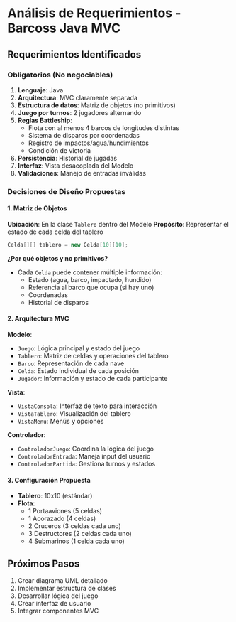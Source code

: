 # Análisis de Requerimientos - Barcoss Java MVC

## Requerimientos Identificados

### Obligatorios (No negociables)
1. **Lenguaje**: Java
2. **Arquitectura**: MVC claramente separada
3. **Estructura de datos**: Matriz de objetos (no primitivos)
4. **Juego por turnos**: 2 jugadores alternando
5. **Reglas Battleship**:
   - Flota con al menos 4 barcos de longitudes distintas
   - Sistema de disparos por coordenadas
   - Registro de impactos/agua/hundimientos
   - Condición de victoria
6. **Persistencia**: Historial de jugadas
7. **Interfaz**: Vista desacoplada del Modelo
8. **Validaciones**: Manejo de entradas inválidas

### Decisiones de Diseño Propuestas

#### 1. Matriz de Objetos
**Ubicación**: En la clase `Tablero` dentro del Modelo
**Propósito**: Representar el estado de cada celda del tablero
```java
Celda[][] tablero = new Celda[10][10];
```

**¿Por qué objetos y no primitivos?**
- Cada `Celda` puede contener múltiple información:
  - Estado (agua, barco, impactado, hundido)
  - Referencia al barco que ocupa (si hay uno)
  - Coordenadas
  - Historial de disparos

#### 2. Arquitectura MVC

**Modelo**:
- `Juego`: Lógica principal y estado del juego
- `Tablero`: Matriz de celdas y operaciones del tablero
- `Barco`: Representación de cada nave
- `Celda`: Estado individual de cada posición
- `Jugador`: Información y estado de cada participante

**Vista**:
- `VistaConsola`: Interfaz de texto para interacción
- `VistaTablero`: Visualización del tablero
- `VistaMenu`: Menús y opciones

**Controlador**:
- `ControladorJuego`: Coordina la lógica del juego
- `ControladorEntrada`: Maneja input del usuario
- `ControladorPartida`: Gestiona turnos y estados

#### 3. Configuración Propuesta
- **Tablero**: 10x10 (estándar)
- **Flota**: 
  - 1 Portaaviones (5 celdas)
  - 1 Acorazado (4 celdas)  
  - 2 Cruceros (3 celdas cada uno)
  - 3 Destructores (2 celdas cada uno)
  - 4 Submarinos (1 celda cada uno)

## Próximos Pasos
1. Crear diagrama UML detallado
2. Implementar estructura de clases
3. Desarrollar lógica del juego
4. Crear interfaz de usuario
5. Integrar componentes MVC
